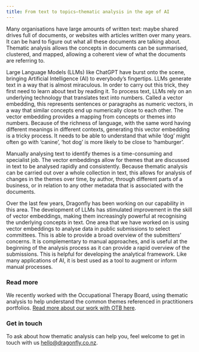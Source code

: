 ```yaml
---
title: From text to topics—thematic analysis in the age of AI
---
```


Many organisations have large amounts of written text: maybe shared drives full
of documents, or websites with articles written over many years. It can be hard
to figure out what all these documents are talking about. Thematic analysis allows
the concepts in documents can be summarised, clustered, and mapped, allowing a 
coherent view of what the documents are referring to.

<!--more-->

Large Language Models (LLMs) like ChatGPT have burst onto the scene, bringing
Artificial Intelligence (AI) to everybody’s fingertips. LLMs generate text in a
way that is almost miraculous. In order to carry out this trick, they first
need to learn about text by reading it. To process text, LLMs rely on an
underlying technology that translates text into numbers. Called a vector
embedding, this represents sentences or paragraphs as numeric vectors, in a way
that similar concepts end up numerically close to each other. The vector
embedding provides a mapping from concepts or themes into numbers.  Because of
the richness of language, with the same word having different meanings in
different contexts, generating this vector embedding is a tricky process. It
needs to be able to understand that while ‘dog’ might often go with ‘canine’,
‘hot dog’ is more likely to be close to ‘hamburger’.


Manually analysing text to
identify themes is a time-consuming and specialist job. The vector embeddings
allow for themes that are discussed in text to be analysed rapidly and consistently.
Because thematic analysis can be carried out over a whole
collection in text, this allows for analysis of changes in the themes over
time, by author, through different parts of a business, or in relation to any
other metadata that is associated with the documents. 

Over the last few years, Dragonfly has been working on our capability in this
area.  The development of LLMs has stimulated improvement in the skill of
vector embeddings, making them increasingly powerful at recognising the
underlying concepts in text. One area that we have worked on is using vector
embeddings to analyse data in public submissions to select committees. This is
able to provide a broad overview of the submitters’ concerns. It is
complementary to manual approaches, and is useful at the beginning of the
analysis process as it can provide a rapid overview of the submissions. This is
helpful for developing the analytical framework. Like many applications of AI,
it is best used as a tool to augment or inform manual processes. 

### Read more

We recently worked with the Occupational Therapy Board, using thematic analysis
to help understand the common themes referenced in practitioners portfolios.
[Read more about our work with OTB here](https://www.dragonfly.co.nz/work/thematic-analysis-case-study.html).



### Get in touch

To ask about how thematic analysis can help you, feel welcome to get in touch with us [hello@dragonfly.co.nz](mailto:hello@dragonfly.co.nz).

